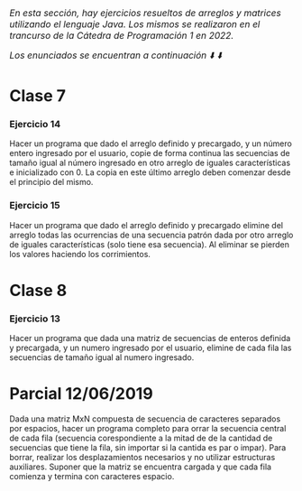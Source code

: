 <font size="3"> *En esta sección, hay ejercicios resueltos de arreglos y matrices utilizando el lenguaje Java. Los mismos se realizaron en el trancurso de la Cátedra de Programación 1 en 2022.*

*Los enunciados se encuentran a continuación :arrow_down: :arrow_down:*
</font>

# Clase 7 

### Ejercicio 14 

Hacer un programa que dado el arreglo definido y precargado, y un número entero ingresado por el usuario, copie de forma continua las secuencias de tamaño igual al número ingresado en otro arreglo de iguales características e inicializado con 0. La copia en este último arreglo deben comenzar desde el principio del mismo.


### Ejercicio 15

Hacer un programa que dado el arreglo definido y precargado elimine del arreglo todas las ocurrencias de una secuencia patrón dada por otro arreglo de iguales características (solo tiene esa secuencia). Al eliminar se pierden los valores haciendo los corrimientos. 


# Clase 8

### Ejercicio 13

Hacer un programa que dada una matriz de secuencias de enteros definida y precargada, y un numero ingresado por el usuario, elimine de cada fila las secuencias de tamaño igual al numero ingresado.


# Parcial 12/06/2019

Dada una matriz MxN compuesta de secuencia de caracteres separados por espacios, hacer un programa completo para orrar la secuencia central de cada fila (secuencia corespondiente a la mitad de de la cantidad de secuencias que tiene la fila, sin importar si la cantida es par o impar). Para borrar, realizar los desplazamientos necesarios y no utilizar estructuras auxiliares. Suponer que la matriz se encuentra cargada y que cada fila comienza y termina con caracteres espacio.
